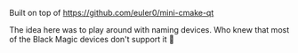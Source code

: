 Built on top of https://github.com/euler0/mini-cmake-qt

The idea here was to play around with naming devices. Who knew that most of the Black Magic devices don't support it 🤷‍
